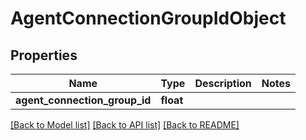 # AgentConnectionGroupIdObject

## Properties
Name | Type | Description | Notes
------------ | ------------- | ------------- | -------------
**agent_connection_group_id** | **float** |  | 

[[Back to Model list]](../README.md#documentation-for-models) [[Back to API list]](../README.md#documentation-for-api-endpoints) [[Back to README]](../README.md)


